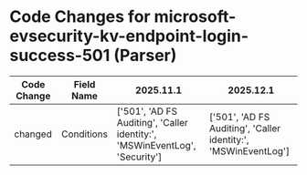 # Code Changes for microsoft-evsecurity-kv-endpoint-login-success-501 (Parser)

| Code Change | Field Name | 2025.11.1 | 2025.12.1 |
|-------------|------------|-----------|------------|
| changed | Conditions | ['501', 'AD FS Auditing', 'Caller identity:', 'MSWinEventLog', 'Security'] | ['501', 'AD FS Auditing', 'Caller identity:', 'MSWinEventLog'] |